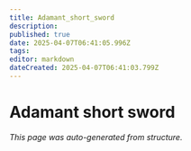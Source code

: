 ```yaml
---
title: Adamant_short_sword
description: 
published: true
date: 2025-04-07T06:41:05.996Z
tags: 
editor: markdown
dateCreated: 2025-04-07T06:41:03.799Z
---
```


# Adamant short sword

*This page was auto-generated from structure.*